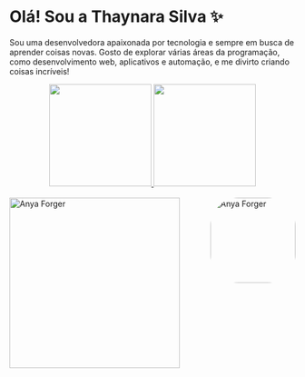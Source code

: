 # Olá! Sou a Thaynara Silva ✨
Sou uma desenvolvedora apaixonada por tecnologia e sempre em busca de aprender coisas novas. Gosto de explorar várias áreas da programação, como desenvolvimento web, aplicativos e automação, e me divirto criando coisas incríveis!
  <div align="center">
  <a href="https://github.com/ThaynaraaSilva">
    <img height="180em" src="https://github-readme-stats.vercel.app/api?username=ThaynaraaSilva&show_icons=true&theme=tokyonight&include_all_commits=true&count_private=true"/>
    <img height="180em" src="https://github-readme-stats.vercel.app/api/top-langs/?username=ThaynaraaSilva&layout=compact&langs_count=7&theme=tokyonight"/>
  </a>
</div>

<div style="display: inline_block"><br>
  <img align="right" alt="Anya Forger" height="150" style="border-radius:50px;"
       src="https://media.tenor.com/8377410397466416202.gif">
</div>
<img src="https://media.tenor.com/8377410397466416202.gif" width="300" alt="Anya Forger">
